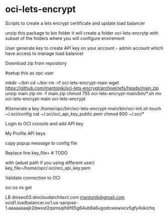 # oci-lets-encrypt
Scripts to create a lets encrypt certificate and update load balancer

unzip this package to bin folder 
it will create a folder oci-lets-encrytp 
with subset of the folders where you will configure envirement 



User generate key to create API key on your account - admin account which have access to manage load balancer


Download zip from repository 

#setup this as opc user

mkdir ~/bin 
cd ~/bin 
rm -rf oci-lets-encrypt-main
wget https://github.com/mantonik/oci-lets-encrypt/archive/refs/heads/main.zip
unzip main.zip 
rm -f main.zip
chmod 755 oci-lets-encrypt-main/bin/*.sh
mv oci-lets-encrypt-main oci-lets-encrypt

#Generate a key
/home/opc/bin/oci-lets-encrypt-main/bin/oci-init.sh 
touch ~/.oci/config
cat ~/.oci/oci_api_key_public.pem
chmod 600 ~/.oci/*

Login to OCI console and add API key 

My Profile
API keys

copy popup message to config file

Replace line 
key_file=<path to your private keyfile> # TODO

with  (adust path if you using different user)                                  
key_file=/home/opc/.oci/oci_api_key.pem

Validate connection to OCI 

oci os ns get


LB
dmseo03.dmcloudarchitect.com
mantonik@gmail.com
ocid1.loadbalancer.oc1.us-sanjose-1.aaaaaaaajk2dwost2qsmsqifdlf65g64ub6a6ugodcwewixcv5gfy4xkichq
